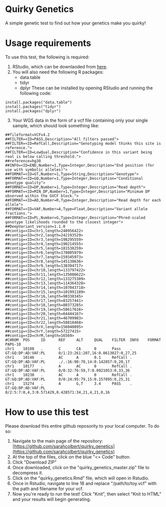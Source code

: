 # Quirky Genetics
A simple genetic test to find out how your genetics make you quirky!

# Usage requirements
To use this test, the following is required:
1. RStudio, which can be downlaoded from [here](https://posit.co/download/rstudio-desktop/).
2. You will also need the following R packages:
   - data.table
   - tidyr
   - dplyr
These can be installed by opening RStudio and running the following code:
```
install.packages("data.table")
install.packages("tidyr")
install.packages("dplyr")
```
3. Your WGS data in the form of a vcf file containing only your single sample, which should look something like:

```
##fileformat=VCFv4.2
##FILTER=<ID=PASS,Description="All filters passed">
##FILTER=<ID=RefCall,Description="Genotyping model thinks this site is reference.">
##FILTER=<ID=LowQual,Description="Confidence in this variant being real is below calling threshold.">
##reference=hg38
##INFO=<ID=END,Number=1,Type=Integer,Description="End position (for use with symbolic alleles)">
##FORMAT=<ID=GT,Number=1,Type=String,Description="Genotype">
##FORMAT=<ID=GQ,Number=1,Type=Integer,Description="Conditional genotype quality">
##FORMAT=<ID=DP,Number=1,Type=Integer,Description="Read depth">
##FORMAT=<ID=MIN_DP,Number=1,Type=Integer,Description="Minimum DP observed within the GVCF block.">
##FORMAT=<ID=AD,Number=R,Type=Integer,Description="Read depth for each allele">
##FORMAT=<ID=VAF,Number=A,Type=Float,Description="Variant allele fractions.">
##FORMAT=<ID=PL,Number=G,Type=Integer,Description="Phred-scaled genotype likelihoods rounded to the closest integer">
##DeepVariant_version=1.1.0
##contig=<ID=chr1,length=248956422>
##contig=<ID=chr2,length=242193529>
##contig=<ID=chr3,length=198295559>
##contig=<ID=chr4,length=190214555>
##contig=<ID=chr5,length=181538259>
##contig=<ID=chr6,length=170805979>
##contig=<ID=chr7,length=159345973>
##contig=<ID=chr8,length=145138636>
##contig=<ID=chr9,length=138394717>
##contig=<ID=chr10,length=133797422>
##contig=<ID=chr11,length=135086622>
##contig=<ID=chr12,length=133275309>
##contig=<ID=chr13,length=114364328>
##contig=<ID=chr14,length=107043718>
##contig=<ID=chr15,length=101991189>
##contig=<ID=chr16,length=90338345>
##contig=<ID=chr17,length=83257441>
##contig=<ID=chr18,length=80373285>
##contig=<ID=chr19,length=58617616>
##contig=<ID=chr20,length=64444167>
##contig=<ID=chr21,length=46709983>
##contig=<ID=chr22,length=50818468>
##contig=<ID=chrX,length=156040895>
##contig=<ID=chrY,length=57227415>
##contig=<ID=chrM,length=16569>
#CHROM  POS     ID      REF     ALT     QUAL    FILTER  INFO    FORMAT  PAPG-10
chr1    10108   .       C       CA      0       Pass    .       GT:GQ:DP:AD:VAF:PL      0/1:23:261:207,16:0.0613027:0,27,25
chr1    10146   .       AC      A       0.1     RefCall .       GT:GQ:DP:AD:VAF:PL      ./.:16:98:78,14:0.142857:0,20,17
chr1    10177   .       A       AC      0       RefCall .       GT:GQ:DP:AD:VAF:PL      0/0:32:76:59,7:0.0921053:0,33,36
chr1    10230   .       AC      A       0       RefCall .       GT:GQ:DP:AD:VAF:PL      0/0:24:95:79,15:0.157895:0,25,31
chr1    15274   .       A       G,T     3.4     PASS    .       GT:GQ:DP:AD:VAF:PL      0/2:5:7:0,4,3:0.571429,0.428571:34,21,4,21,0,16
```

# How to use this test
Please download this entire github reposority to your local computer. To do so:
1. Navigate to the main page of the repository: [https://github.com/sarahcolbert/quirky_genetics](https://github.com/sarahcolbert/quirky_genetics)
2. At the top of the files, click on the blue "<> Code" button.
3. Click "Download ZIP"
4. Once downloaded, click on the "quirky_genetics_master.zip" file to decompress it.
5. Click on the "quirky_genetics.Rmd" file, which will open in Rstudio.
6. Once in Rstudio, navigate to line 18 and replace "/path/to/toy.vcf" with the path and filename for your vcf.
7. Now you're ready to run the test! Click "Knit", then select "Knit to HTML" and your results will begin generating.


